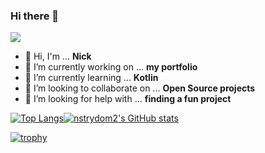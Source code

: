 ### Hi there 👋
![](https://komarev.com/ghpvc/?username=nstrydom2&color=brightgreen)
- 👋 Hi, I'm ... **Nick**
- 🔭 I’m currently working on ... **my portfolio** 
- 🌱 I’m currently learning ... **Kotlin**
- 👯 I’m looking to collaborate on ... **Open Source projects**
- 🤔 I’m looking for help with ... **finding a fun project**
<!--
**nstrydom2/nstrydom2** is a ✨ _special_ ✨ repository because its `README.md` (this file) appears on your GitHub profile.

Here are some ideas to get you started:

- 🔭 I’m currently working on ...
- 🌱 I’m currently learning ...
- 👯 I’m looking to collaborate on ...
- 🤔 I’m looking for help with ...
- 💬 Ask me about ...
- 📫 How to reach me: ...
- 😄 Pronouns: ...
- ⚡ Fun fact: ...
-->
[![Top Langs](https://github-readme-stats.vercel.app/api/top-langs/?username=anuraghazra&layout=compact)](https://github.com/anuraghazra/github-readme-stats)[![nstrydom2's GitHub stats](https://github-readme-stats.vercel.app/api?username=nstrydom2&count_private=true&show_icons=true&theme=radical)](https://github.com/anuraghazra/github-readme-stats)


[![trophy](https://github-profile-trophy.vercel.app/?username=ryo-ma)](https://github.com/ryo-ma/github-profile-trophy)
